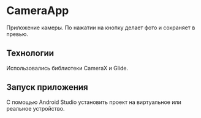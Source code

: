 # CameraApp
Приложение камеры. По нажатии на кнопку делает фото и сохраняет в превью.

## Технологии
Использовались библиотеки CameraX и Glide.

## Запуск приложения
С помощью Android Studio установить проект на виртуальное или реальное устройство.
